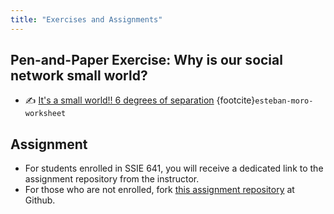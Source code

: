```yaml
---
title: "Exercises and Assignments"
---
```


## Pen-and-Paper Exercise: Why is our social network small world?

- ✍️ [It's a small world!! 6 degrees of separation](http://estebanmoro.org/pdf/netsci_for_kids/6_degrees_of_separation.pdf) {footcite}`esteban-moro-worksheet`

## Assignment

- For students enrolled in SSIE 641, you will receive a dedicated link to the assignment repository from the instructor.
- For those who are not enrolled, fork [this assignment repository](https://github.com/sk-classroom/advnetsci-small-world) at Github.
